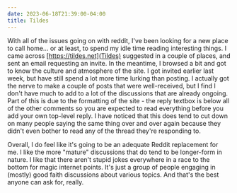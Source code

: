 ```yaml
---
date: 2023-06-18T21:39:00-04:00
title: Tildes
---
```


With all of the issues going on with reddit, I've been looking for a new place to call home... or at least, to spend my idle time reading interesting things. I came across [https://tildes.net](Tildes) suggested in a couple of places, and sent an email requesting an invite. In the meantime, I browsed a bit and got to know the culture and atmosphere of the site. I got invited earlier last week, but have still spend a lot more time lurking than posting. I actually got the nerve to make a couple of posts that were well-received, but I find I don't have much to add to a lot of the discussions that are already ongoing. Part of this is due to the formatting of the site - the reply textbox is below all of the other comments so you are expected to read everything before you add your own top-level reply. I have noticed that this does tend to cut down on many people saying the same thing over and over again because they didn't even bother to read any of the thread they're responding to.

Overall, I do feel like it's going to be an adequate Reddit replacement for me. I like the more "mature" discussions that do tend to be longer-form in nature. I like that there aren't stupid jokes everywhere in a race to the bottom for magic internet points. It's just a group of people engaging in (mostly) good faith discussions about various topics. And that's the best anyone can ask for, really.
